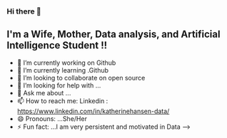 ### Hi there 👋
## I'm a Wife, Mother, Data analysis, and Artificial Intelligence Student !!


- 🔭 I’m currently working on Github
- 🌱 I’m currently learning .Github
- 👯 I’m looking to collaborate on open source
- 🤔 I’m looking for help with ...
- 💬 Ask me about ...
- 📫 How to reach me: Linkedin : https://www.linkedin.com/in/katherinehansen-data/
- 😄 Pronouns: ...She/Her
- ⚡ Fun fact: ...I am very persistent and motivated in Data
-->
